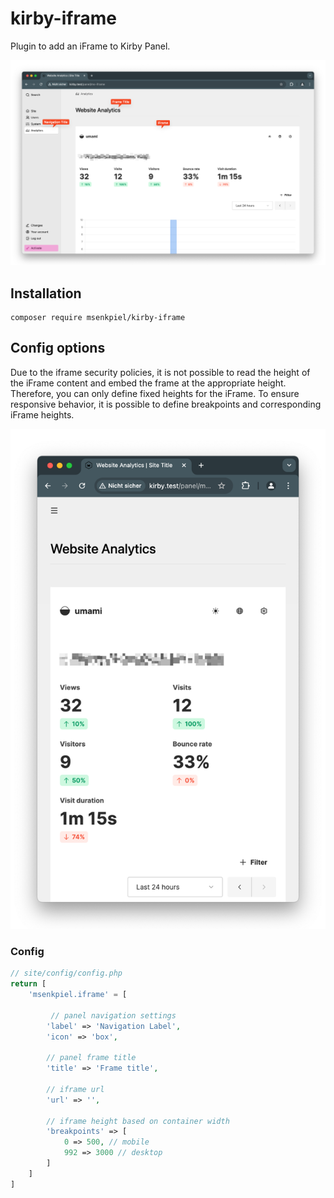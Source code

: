 # kirby-iframe
Plugin to add an iFrame to Kirby Panel. 

![Desktop Screen](./doc/screen_desktop.png)

## Installation
```
composer require msenkpiel/kirby-iframe
```

## Config options

Due to the iframe security policies, it is not possible to read the height of the iFrame content and embed the frame at the appropriate height. Therefore, you can only define fixed heights for the iFrame. To ensure responsive behavior, it is possible to define breakpoints and corresponding iFrame heights.

![Mobile Screen](./doc/screen_mobile.png)

### Config

```php
// site/config/config.php
return [
    'msenkpiel.iframe' = [
        
         // panel navigation settings
        'label' => 'Navigation Label',
        'icon' => 'box',
        
        // panel frame title
        'title' => 'Frame title',
        
        // iframe url
        'url' => '',
        
        // iframe height based on container width
        'breakpoints' => [
            0 => 500, // mobile
            992 => 3000 // desktop
        ]
    ]
]
```

